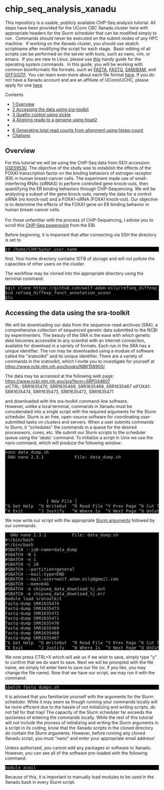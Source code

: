 # chip_seq_analysis_xanadu
This repository is a usable, publicly available ChIP-Seq analysis tutorial.
All steps have been provided for the UConn CBC Xanadu cluster here with appropriate headers for the Slurm scheduler that can be modified simply to run.  Commands should never be executed on the submit nodes of any HPC machine.  If working on the Xanadu cluster, you should use sbatch scriptname after modifying the script for each stage.  Basic editing of all scripts can be performed on the server with tools, such as nano, vim, or emacs.  If you are new to Linux, please use <a href="https://bioinformatics.uconn.edu/unix-basics/">this</a> handy guide for the operating system commands.  In this guide, you will be working with common bioinformatic file formats, such as <a href="https://en.wikipedia.org/wiki/FASTA_format">FASTA</a>, <a href="https://en.wikipedia.org/wiki/FASTQ_format">FASTQ</a>, <a href="https://en.wikipedia.org/wiki/SAM_(file_format)">SAM/BAM</a>, and <a href="https://en.wikipedia.org/wiki/General_feature_format">GFF3/GTF</a>. You can learn even more about each file format <a href="https://bioinformatics.uconn.edu/resources-and-events/tutorials/file-formats-tutorial/">here</a>. If you do not have a Xanadu account and are an affiliate of UConn/UCHC, please apply for one <a href="https://bioinformatics.uconn.edu/contact-us/">here</a>.
<div id="toc_container">
<p class="toc_title">Contents</p>
<ul class="toc_list">
  <li><a href="#First_Point_Header">1 Overview</a></li>
<li><a href="#Second_Point_Header">2 Accessing the data using sra-toolkit</a></li>
<li><a href="#Third_Point_Header">3 Quality control using sickle</a></li>
<li><a href="#Fourth_Point_Header">4 Aligning reads to a genome using hisat2</a></li>
<li><a href="#Fifth_Point_Header"<5 Peak Calling with MACS2</a></li>
<li><a href="#Sixth_Point_Header">6 Generating total read counts from alignment using htseq-count</a></li>
<li><a href="#Citation">Citations</a></li>
</ul>
</div>
<h2 id="First_Point_Header">Overview</h2>
For this tutorial we will be using the ChIP-Seq data from GEO accession: <a href="https://www.ncbi.nlm.nih.gov/geo/query/acc.cgi">GSE59530</a>. The objective of the study was to establish the effects of the FOXA1 transcription factor on the binding behaviors of estrogen receptor (ER) in human breast-cancer cells. The experiment made use of small-interfering RNAs (siRNAS) to perform controlled gene knock-outs, then quantifying the ER binding behaviors through ChIP-Sequencing. We will be analyzing a subset of the gene knock-outs, namely the data for a control siRNA (no knock-out) and a FOXA1-siRNA (FOXA1 knock-out). Our objective is to determine the effects of the FOXA1 gene on ER binding behavior in human breast-cancer cells.<br>
<br>
For those unfamiliar with the process of ChIP-Sequencing, I advise you to scroll this <a href="https://www.ebi.ac.uk/training/online/sites/ebi.ac.uk.training.online/files/user/18/private/chipseq_loos.pdf">ChIP-Seq powerpoint</a> from the EBI.<br>

Before beginning, it is important that after connecting via SSH the directory is set to

<pre style="color: silver; background: black;">cd /home/CAM/$your.user.name</pre> 

first. Your home directory contains 10TB of storage and will not pollute the capacities of other users on the cluster. 

The workflow may be cloned into the appropriate directory using the terminal command:
<pre style="color: silver; background: black;">$git clone https://github.com/wolf-adam-eily/refseq_diffexp_funct_annotation_uconn.git
$cd refseq_diffexp_funct_annotation_uconn
$ls  </pre>

<h2 id="Second_Point_Header">Accessing the data using the sra-toolkit</h2>

We will be downloading our data from the sequence-read-archives (SRA), a comprehensive collection of sequenced genetic data submitted to the NCBI by experimenters. The beauty of the SRA is the ease with which genetic data becomes accessible to any scientist with an internet connection, available for download in a variety of formats. Each run in the SRA has a unique identifier. The run may be downloaded using a module of software called the "sratoolkit" and its unique identifier. There are a variety of commands in the sratoolkit, which I invite you to investigate for yourself at https://www.ncbi.nlm.nih.gov/books/NBK158900/.

The data may be accessed at the following web page: 
https://www.ncbi.nlm.nih.gov/sra?term=SRP044607<br>
siCTRL: SRR1635470, SRR1635469, SRR1635468, SRR1635467
siFOXA1: SRR1635474, SRR1635473, SRR1635472, SRR1635471

and downloaded with the sra-toolkit command-line software.
<br>
However, unlike a local terminal, commands in Xanadu must be concatenated into a single script with the required arguments for the Slurm scheduler. Slurm is an free, open-source software for coordinating user-submitted tasks on clusters and servers. When a user submits commands to Slurm, it "schedules" the commands in a queue for the desired processeors, cores, etc. We submit our Slurm scripts to the scheduler queue using the 'sbatc' command. To initialize a script in Unix we use the nano command, which will produce the following window:
<pre style="color: silver; background: black;">
nano data_dump.sh
 GNU nano 2.3.1            File: data_dump.sh                                








				[ New File ] 
^G Get Help  ^O WriteOut  ^R Read File ^Y Prev Page ^K Cut Text  ^C Cur Pos
^X Exit      ^J Justify   ^W Where Is  ^V Next Page ^U UnCut Text^T To Spell</pre>

We now write our script with the appropriate <a href="https://bioinformatics.uconn.edu/resources-and-events/tutorials/xanadu/#Xanadu_6">Slurm arguments</a> followed by our commands:

<pre style="color: silver; background: black;">  GNU nano 2.3.1          File: data_dump.sh                  Modified  
#!/bin/bash
#!/bin/bash
#SBATCH --job-name=data_dump
#SBATCH -N 1
#SBATCH -n 1
#SBATCH -c 10
#SBATCH --partition=general
#SBATCH --mail-type=END
#SBATCH --mail-user=wolf.adam.eily@gmail.com
#SBATCH --mem=64G
#SBATCH -o chipseq_data_download_%j.out
#SBATCH -e chipseq_data_download_%j.err
module load sratoolkit
fastq-dump SRR1635474
fastq-dump SRR1635473
fastq-dump SRR1635472
fastq-dump SRR1635471
fastq-dump SRR1635470
fastq-dump SRR1635469
fastq-dump SRR1635468
fastq-dump SRR1635467
^G Get Help  ^O WriteOut  ^R Read File ^Y Prev Page ^K Cut Text  ^C Cur Pos
^X Exit      ^J Justify   ^W Where Is  ^V Next Page ^U UnCut Text ^T To Spell</pre>

We now press CTRL+X which will ask us if we wish to save, simply type "y" to confirm that we do want to save. Next we will be prompted with the file name, we simply hit enter here to save our file (or, if you like, you may change the file name). Now that we have our script, we may run it with the command:

<pre style="color: silver; background: black;">sbatch fastq_dumps.sh</pre>

It is advised that you familiarize yourself with the arguments for the Slurm scheduler. While it may seem as though running your commands locally will be more efficient due to the hassle of not initializing and writing scripts, do not fall for that trap! The capacity of the Slurm scheduler far exceeds the quickness of entering the commands locally. While the rest of this tutorial will not include the process of initializing and writing the Slurm arguments in a script in its coding, know that the Xanadu scripts in the cloned directory <i>do</i> contain the Slurm arguments. However, before running any cloned Xanadu script, you must "nano" and enter your appropriate email address!

Unless authorized, you cannot add any packages or software to Xanadu. However, you can see all of the software pre-loaded with the following command:
<pre style="color: silver; background: black;">module avail</pre>

Because of this, it is important to manually load modules to be used in the Xanadu bash in every Slurm script.
